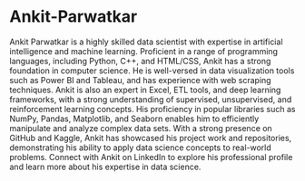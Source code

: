 # Ankit-Parwatkar
Ankit Parwatkar is a highly skilled data scientist with expertise in artificial intelligence and machine learning. Proficient in a range of programming languages, including Python, C++, and HTML/CSS, Ankit has a strong foundation in computer science. He is well-versed in data visualization tools such as Power BI and Tableau, and has experience with web scraping techniques. Ankit is also an expert in Excel, ETL tools, and deep learning frameworks, with a strong understanding of supervised, unsupervised, and reinforcement learning concepts. His proficiency in popular libraries such as NumPy, Pandas, Matplotlib, and Seaborn enables him to efficiently manipulate and analyze complex data sets. With a strong presence on GitHub and Kaggle, Ankit has showcased his project work and repositories, demonstrating his ability to apply data science concepts to real-world problems. Connect with Ankit on LinkedIn to explore his professional profile and learn more about his expertise in data science.
